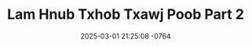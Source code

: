 ---
layout: movie-video-data
date: 2025-03-01 21:25:08 -0764
categories: movie front

# Site Attributes
title: "Lam Hnub Txhob Txawj Poob Part 2"
permalink: "/movie/Lam_Hnub_Txhob_Txawj_Poob_Part_2"

# Movie Attributes
synopsis: "Npis thiab Txhiaj nkawv yog kwv npawg. Nkawv tuaj nyob ua ntsuag ciaj vim teb chaws nchuav. Hli thiab hnub lawv txiv muaj 2-3 tus niam. Hli lawv niam tsis yog tus txiv hlub tiag. Teb-chaws nchuav, txiv tso lawv tseg mus nrog lwm tus niam uas txiv hlub tshaj nyob lawm. Hli, hnub, txhiaj thiab npis lawv txoj kev hlub muaj teeb-meem loj. niam tsis nyiam cov tub uas niam txiv tuaj tsis tau, niam ntsia mus rau cov tub nom, tub tswv thiab twb nplua nuj xwb. Npis thiab Txhiaj nkawv siv lo lus tias kev phem tsis yeej kev zoo los tsim nkawv txoj kev hlub. thaum kawg zoo li cas tsis muaj twg paub tau. yog koj xav paub no caum mus nrog."
producer: "Hnub Qub Ntsa Video Productions Corp."
director: ""
writer: ""
video_link: ""
genre: "Drama Action"
year: "1992"
release_type: "VHS"
storage: "Center for Hmong Studies"
thumbnail: "/assets/images/movie_thumbnails/Lam Hnub Txhob Txawj Poob Part 2.jpeg"
publishing_company: "Hnub Qub Ntsa Video Productions Corp."

# Sequels + Parts
base_movie: ""
total_parts: 0
sequel: ""

# Movie Cast
cast:
- name: "Vang Lo"
- name: "Lang Her"
- name: "Mee Lor"
- name: "Mayshua Her"
---